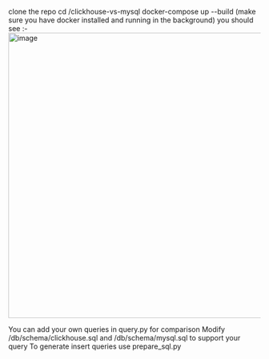 clone the repo
cd /clickhouse-vs-mysql
docker-compose up --build (make sure you have docker installed and running in the background)
you should see :- 
<img width="571" alt="image" src="https://github.com/user-attachments/assets/0c620641-1203-43c7-86d6-3ba718eb4e14" />

You can add your own queries in query.py for comparison
Modify /db/schema/clickhouse.sql and /db/schema/mysql.sql to support your query
To generate insert queries use prepare_sql.py


